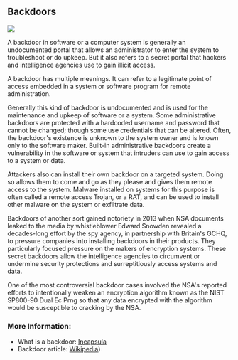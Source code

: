
## Backdoors

![](https://regmedia.co.uk/2017/07/07/shutterstock_backdoor.jpg)

A backdoor in software or a computer system is generally an undocumented portal that allows an administrator to enter the system to troubleshoot or do upkeep. But it also refers to a secret portal that hackers and intelligence agencies use to gain illicit access.

A backdoor has multiple meanings. It can refer to a legitimate point of access embedded in a system or software program for remote administration.

Generally this kind of backdoor is undocumented and is used for the maintenance and upkeep of software or a system. Some administrative backdoors are protected with a hardcoded username and password that cannot be changed; though some use credentials that can be altered. Often, the backdoor's existence is unknown to the system owner and is known only to the software maker. Built-in administrative backdoors create a vulnerability in the software or system that intruders can use to gain access to a system or data.

Attackers also can install their own backdoor on a targeted system. Doing so allows them to come and go as they please and gives them remote access to the system. Malware installed on systems for this purpose is often called a remote access Trojan, or a RAT, and can be used to install other malware on the system or exfiltrate data.

Backdoors of another sort gained notoriety in 2013 when NSA documents leaked to the media by whistleblower Edward Snowden revealed a decades-long effort by the spy agency, in partnership with Britain's GCHQ, to pressure companies into installing backdoors in their products. They particularly focused pressure on the makers of encryption systems. These secret backdoors allow the intelligence agencies to circumvent or undermine security protections and surreptitiously access systems and data.

One of the most controversial backdoor cases involved the NSA's reported efforts to intentionally weaken an encryption algorithm known as the NIST SP800-90 Dual Ec Prng so that any data encrypted with the algorithm would be susceptible to cracking by the NSA.

### More Information:
* What is a backdoor: <a href='https://www.incapsula.com/web-application-security/backdoor-shell-attack.html' target='_blank' rel='nofollow'>Incapsula</a>
* Backdoor article: <a href='https://en.wikipedia.org/wiki/Backdoor_(computing' target='_blank' rel='nofollow'>Wikipedia</a>)


